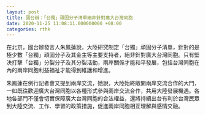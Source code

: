 ```yaml
---
layout: post
title: 國台辦：「台獨」頑固分子清單絕非針對廣大台灣同胞
date: 2020-11-25 11:08:11.000000000 +08:00
categories: rthk
---
```


在北京，國台辦發言人朱鳳蓮說，大陸研究制定「台獨」頑固分子清單，針對的是極少數「台獨」頑固分子及其金主等主要支持者，絕非針對廣大台灣同胞。只有堅決打擊「台獨」分裂分子及其分裂活動，兩岸關係才能和平發展，包括台灣同胞在內的兩岸同胞利益福祉才能得到維護和增進。

朱鳳蓮在例行記者會又提到兩岸交流，她說，大陸始終敞開兩岸交流合作的大門，一如既往歡迎廣大台灣同胞以各種形式參與兩岸交流合作，共用大陸發展機遇。各地各部門不僅會切實保障廣大台灣同胞的合法權益，還將持續出台有利於台灣民眾到大陸交流、工作、學習的政策措施，促進兩岸同胞相互理解與感情交融。

